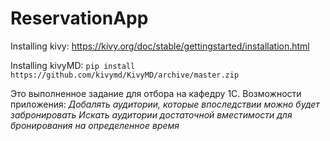 # ReservationApp

Installing kivy:
https://kivy.org/doc/stable/gettingstarted/installation.html

Installing kivyMD:
```pip install https://github.com/kivymd/KivyMD/archive/master.zip```


Это выполненное задание для отбора на кафедру 1С. 
Возможности приложения: 
*Добалять аудитории, которые впоследствии можно будет забронировать* 
*Искать аудитории достаточной вместимости для бронирования на определенное время*

